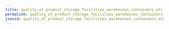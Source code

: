 ```yaml
---
title: quality_of_product_storage_facilities_warehouses_containers_etc
permalink: quality_of_product_storage_facilities_warehouses_containers_etc.html
jsonid: quality_of_product_storage_facilities_warehouses_containers_etc
---
```

